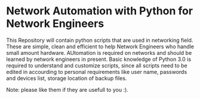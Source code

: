 # Network Automation with Python for Network Engineers

This Repository will contain python scripts that are used in networking field. These are simple, clean and efficient to help Network Engineers who handle small amount hardware. AUtomation is required on networks and should be learned by network engineers in present. Basic knowledge of Python 3.0 is required to understand and customize scripts, since all scripts need to be edited in accourding to personal requirements like user name, passwords and devices list, storage location of backup files.

Note: please like them if they are usefull to you :).
